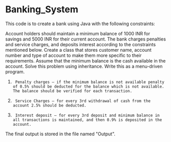 # Banking_System

This code is to create a bank using Java with the following constraints: 

Account holders should maintain a minimum balance of 1000 INR for savings and 5000 INR for their current account. The bank charges penalties and service charges, and deposits interest according to the constraints mentioned below. Create a class that stores customer name, account number and type of account to make them more specific to their requirements. Assume that the minimum balance is the cash available in the account. Solve this problem using inheritance. Write this as a menu-driven program.

1.      Penalty charges – if the minimum balance is not available penalty of 0.5% should be deducted for the balance which is not available. The balance should be verified for each transaction.

2.      Service Charges – for every 3rd withdrawal of cash from the account 2.5% should be deducted.

3.      Interest deposit – for every 3rd deposit and minimum balance in all transactions is maintained, and then 0.9% is deposited in the account.

The final output is stored in the file named "Output".
